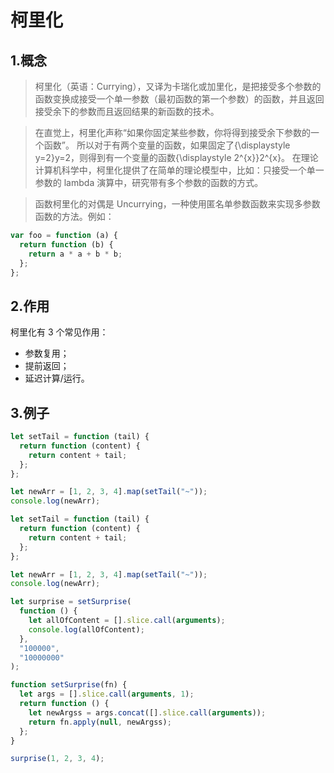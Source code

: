 # 柯里化

## 1.概念

> 柯里化（英语：Currying），又译为卡瑞化或加里化，是把接受多个参数的函数变换成接受一个单一参数（最初函数的第一个参数）的函数，并且返回接受余下的参数而且返回结果的新函数的技术。

> 在直觉上，柯里化声称“如果你固定某些参数，你将得到接受余下参数的一个函数”。
> 所以对于有两个变量的函数，如果固定了{\displaystyle y=2}y=2，则得到有一个变量的函数{\displaystyle 2^{x}}2^{x}。
> 在理论计算机科学中，柯里化提供了在简单的理论模型中，比如：只接受一个单一参数的 lambda 演算中，研究带有多个参数的函数的方式。

> 函数柯里化的对偶是 Uncurrying，一种使用匿名单参数函数来实现多参数函数的方法。例如：

```javascript
var foo = function (a) {
  return function (b) {
    return a * a + b * b;
  };
};
```

## 2.作用

柯里化有 3 个常见作用：

- 参数复用；
- 提前返回；
- 延迟计算/运行。

## 3.例子

```javascript
let setTail = function (tail) {
  return function (content) {
    return content + tail;
  };
};

let newArr = [1, 2, 3, 4].map(setTail("~"));
console.log(newArr);
```

```javascript
let setTail = function (tail) {
  return function (content) {
    return content + tail;
  };
};

let newArr = [1, 2, 3, 4].map(setTail("~"));
console.log(newArr);
```

```javascript
let surprise = setSurprise(
  function () {
    let allOfContent = [].slice.call(arguments);
    console.log(allOfContent);
  },
  "100000",
  "10000000"
);

function setSurprise(fn) {
  let args = [].slice.call(arguments, 1);
  return function () {
    let newArgss = args.concat([].slice.call(arguments));
    return fn.apply(null, newArgss);
  };
}

surprise(1, 2, 3, 4);
```
